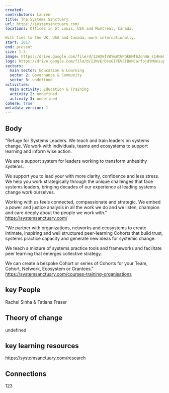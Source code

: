```yaml
---
created:
contributors: Lauren
title: The Systems Sanctuary
url: https://systemsanctuary.com/
locations: Offices in St Louis, USA and Montreal, Canada. 

With ties to the UK, USA and Canada, work internationally.
start: 2017
end: present
size: 1-3
image: https://drive.google.com/file/d/12WXmfVdYm8tGPGkEMf62qnUW_sI4He8R/view?usp=drive_link 
logo: https://drive.google.com/file/d/12NvErDsxG1YEVJIBmNCarfpjdtMUnsup/view?usp=drive_link 
sectors:
  main sector: Education & Learning
  sector 2: Governance & Community
  sector 3: undefined
activities: 
  main activity: Education & Training
  activity 2: undefined
  activity 3: undefined
cohere: true
metadata_version: 1
---
```



## Body

"Refuge for Systems Leaders.
We teach and train leaders on systems change. We work with individuals, teams and ecosystems to support learning and inform wise action.

We are a support system for leaders working to transform unhealthy systems.

We support you to lead your with more clarity, confidence and less stress. We help you work strategically through the unique challenges that face systems leaders, bringing decades of our experience at leading systems change work ourselves.

Working with us feels connected, compassionate and strategic. We embed a power and justice analysis in all the work we do and we listen, champion and care deeply about the people we work with."
https://systemsanctuary.com/ 

"We partner with organizations, networks and ecosystems to create intimate, inspiring and well structured peer-learning Cohorts that build trust, systems practice capacity and generate new ideas for systemic change.

We teach a mixture of systems practice tools and frameworks and facilitate peer learning that emerges collective strategy.

We can create a bespoke Cohort or series of Cohorts for your Team, Cohort, Network, Ecosystem or Grantees."
https://systemsanctuary.com/courses-training-organisations   

## key People

Rachel Sinha & Tatiana Fraser

## Theory of change

undefined

## key learning resources

https://systemsanctuary.com/research

## Connections

123

